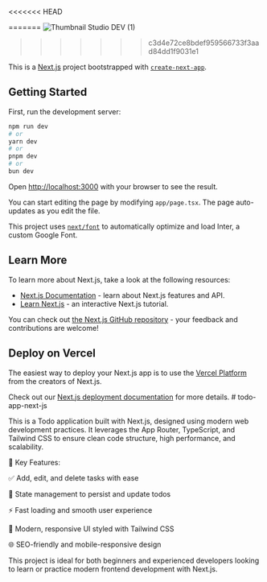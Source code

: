 <<<<<<< HEAD

=======
![Thumbnail Studio DEV (1)](https://github.com/oliver-gomes/todo-next-sactions/assets/32399333/1fac414b-07f5-4ac8-872a-903a22e01d08)
>>>>>>> c3d4e72ce8bdef959566733f3aad84dd1f9031e1


This is a [Next.js](https://nextjs.org/) project bootstrapped with [`create-next-app`](https://github.com/vercel/next.js/tree/canary/packages/create-next-app).

## Getting Started

First, run the development server:

```bash
npm run dev
# or
yarn dev
# or
pnpm dev
# or
bun dev
```

Open [http://localhost:3000](http://localhost:3000) with your browser to see the result.

You can start editing the page by modifying `app/page.tsx`. The page auto-updates as you edit the file.

This project uses [`next/font`](https://nextjs.org/docs/basic-features/font-optimization) to automatically optimize and load Inter, a custom Google Font.

## Learn More

To learn more about Next.js, take a look at the following resources:

- [Next.js Documentation](https://nextjs.org/docs) - learn about Next.js features and API.
- [Learn Next.js](https://nextjs.org/learn) - an interactive Next.js tutorial.

You can check out [the Next.js GitHub repository](https://github.com/vercel/next.js/) - your feedback and contributions are welcome!

## Deploy on Vercel

The easiest way to deploy your Next.js app is to use the [Vercel Platform](https://vercel.com/new?utm_medium=default-template&filter=next.js&utm_source=create-next-app&utm_campaign=create-next-app-readme) from the creators of Next.js.

Check out our [Next.js deployment documentation](https://nextjs.org/docs/deployment) for more details.
#   t o d o - a p p - n e x t - j s 

This is a Todo application built with Next.js, designed using modern web development practices. It leverages the App Router, TypeScript, and Tailwind CSS to ensure clean code structure, high performance, and scalability.

🧩 Key Features:

✅ Add, edit, and delete tasks with ease

📅 State management to persist and update todos

⚡ Fast loading and smooth user experience

🎨 Modern, responsive UI styled with Tailwind CSS

🌐 SEO-friendly and mobile-responsive design

This project is ideal for both beginners and experienced developers looking to learn or practice modern frontend development with Next.js.
 
 
